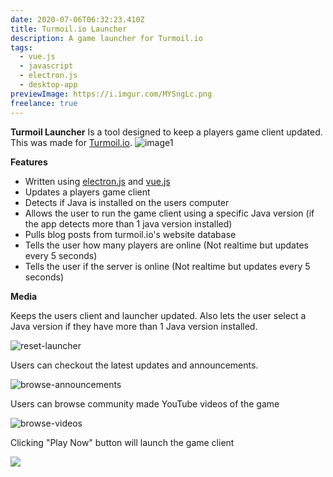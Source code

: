 ```yaml
---
date: 2020-07-06T06:32:23.410Z
title: Turmoil.io Launcher
description: A game launcher for Turmoil.io
tags:
  - vue.js
  - javascript
  - electron.js
  - desktop-app
previewImage: https://i.imgur.com/MYSngLc.png
freelance: true
---
```

**Turmoil Launcher**
Is a tool designed to keep a players game client updated. This was made for [Turmoil.io](https://turmoil.io).
![image1](https://i.imgur.com/MYSngLc.png)

**Features**

* Written using [electron.js](https://www.electronjs.org/) and [vue.js](https://vuejs.org/)
* Updates a players game client
* Detects if Java is installed on the users computer
* Allows the user to run the game client using a specific Java version (if the app detects more than 1 java version installed)
* Pulls blog posts from turmoil.io's website database
* Tells the user how many players are online (Not realtime but updates every 5 seconds)
* Tells the user if the server is online (Not realtime but updates every 5 seconds)

**Media**

Keeps the users client and launcher updated. Also lets the user select a Java version if they have more than 1 Java version installed.

![reset-launcher](/images/uploads/2020-07-06-01.22.26.gif)

Users can checkout the latest updates and announcements.

![browse-announcements](/images/uploads/2020-07-06-01.30.55.gif)

Users can browse community made YouTube videos of the game

![browse-videos](/images/uploads/2020-07-06-01.25.08.gif)

Clicking "Play Now" button will launch the game client

![](/images/uploads/screen-shot-2020-07-06-at-1.50.18-am.png)
